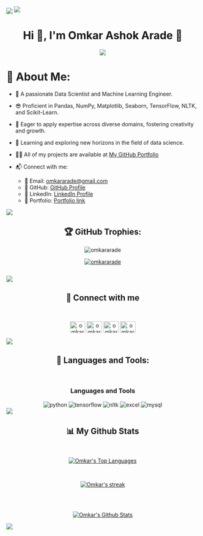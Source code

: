 <img align="center" src="https://www.arkasoftwares.com/blog/wp-content/uploads/2021/01/header_banner-2.jpg" />
<img src="https://raw.githubusercontent.com/andreasbm/readme/master/assets/lines/colored.png">

<h1 align="center">Hi 👋, I'm Omkar Ashok Arade 👦</h1>
<p align="center">
  <a href="https://github.com/DenverCoder1/readme-typing-svg" target="_blank">
    <img src="https://readme-typing-svg.demolab.com/?lines=A 20Machine%20Learning%20Engineer%20from%20India 👨🏻‍💻; Proficient in Pandas, NumPy, Matplotlib, Seaborn, TensorFlow, NLTK, and Scikit-Learn; Eager to apply expertise across diverse domains, fostering creativity and growth.&font=Fira%20Code&center=true&width=440&height=45&color=#37bcf7&vCenter=true&size=22&pause=1000"></a>
</p>

<div style={{ width: "300px", height: "300", marginTop: "500px" }}>
  <img align="right" src="https://media3.giphy.com/media/L1R1tvI9svkIWwpVYr/giphy.gif?cid=ecf05e47a42b3n48m5m22lwh4gzsuqdb8fef2m1sdioobrc2&rid=giphy.gif&ct=g" alt="">

  # 💫 About Me:
  - 👯 A passionate Data Scientist and Machine Learning Engineer.
  - 😎 Proficient in Pandas, NumPy, Matplotlib, Seaborn, TensorFlow, NLTK, and Scikit-Learn.
  - 🙂 Eager to apply expertise across diverse domains, fostering creativity and growth.
  - 🌱 Learning and exploring new horizons in the field of data science.

  - 👨‍💻 All of my projects are available at [My GitHub Portfolio](https://github.com/omkararade)

  - 📬 Connect with me:
    - 📧 Email: omkararade@gmail.com
    - 🐙 GitHub: [GitHub Profile](https://github.com/omkararade)
    - 📱 LinkedIn: [LinkedIn Profile](www.linkedin.com/in/omkaraarade/)
    - 📱 Portfolio: [Portfolio link](https://omkararade.github.io/Omkar_Portfolio/)
  

  <img src="https://raw.githubusercontent.com/andreasbm/readme/master/assets/lines/colored.png">

  <h2 align="center">🏆 GitHub Trophies:</h2>

  <p align="center"> <img src="[![](https://visitcount.itsvg.in/api?id=omkararade&label=Profile%20Views&color=0&icon=5&pretty=true)](https://visitcount.itsvg.in)" alt="omkararade" /> </p>

  <p align="center"> <a href="https://github.com/ryo-ma/github-profile-trophy"><img src="https://github-profile-trophy.vercel.app/?username=omkararade&theme=radical&no-frame=false&no-bg=false&margin-w=4" alt="omkararade" /></a> </p>

  <p align="center"> <a href="https://twitter.com/" target="blank"><img src="https://img.shields.io/twitter/follow/?logo=twitter&style=for-the-badge" alt="" /></a> </p>

  <img src="https://raw.githubusercontent.com/andreasbm/readme/master/assets/lines/colored.png">

  <h2 align="center">📱 Connect with me</h2>
  <br />
  <p align="center">
    <a href="https://linkedin.com/in/omkaraarade" target="blank"><img align="center" src="https://raw.githubusercontent.com/rahuldkjain/github-profile-readme-generator/master/src/images/icons/Social/linked-in-alt.svg" alt="omkaraarade" height="30" width="40" /></a>
    <a href="https://www.hackerrank.com/profile/omkararade" target="blank"><img align="center" src="https://raw.githubusercontent.com/rahuldkjain/github-profile-readme-generator/master/src/images/icons/Social/hackerrank.svg" alt="omkararade" height="30" width="40" /></a>
    <a href="https://instagram.com/omkararade" target="blank"><img align="center" src="https://raw.githubusercontent.com/rahuldkjain/github-profile-readme-generator/master/src/images/icons/Social/instagram.svg" alt="omkararade" height="30" width="40" /></a>
    <a href="https://www.youtube.com/@omkararade4651" target="blank"><img align="center" src="https://raw.githubusercontent.com/rahuldkjain/github-profile-readme-generator/master/src/images/icons/Social/youtube.svg" alt="omkararade" height="30" width="40" /></a>
  </p>

  <img src="https://raw.githubusercontent.com/andreasbm/readme/master/assets/lines/colored.png">

  <h2 align="center">🚀 Languages and Tools:</h2>
  <br />
  <div align="center">

  <div align="center">
      <h3 align="center">Languages and Tools</h3>
      <img src="https://img.shields.io/badge/python-3776AB.svg?style=for-the-badge&logo=python&logoColor=white" align="center" alt="python">
      <img src="https://img.shields.io/badge/tensorflow-%23FF6F00.svg?style=for-the-badge&logo=tensorflow&logoColor=white" align="center" alt="tensorflow">
      <img src="https://img.shields.io/badge/nltk-%2315A06B.svg?style=for-the-badge&logo=nltk&logoColor=white" align="center" alt="nltk">
      <img src="https://img.shields.io/badge/excel-%217347.svg?style=for-the-badge&logo=microsoft-excel&logoColor=white" align="center" alt="excel">
      <img src="https://img.shields.io/badge/mysql-4479A1.svg?style=for-the-badge&logo=mysql&logoColor=white" align="center" alt="mysql">
    </div>
  </div>

  <img src="https://raw.githubusercontent.com/andreasbm/readme/master/assets/lines/colored.png">

  <h2 align="center">📊 My Github Stats</h2>
  <br />
  <p align="center">
    <a href="https://github.com/omkararade/github-readme-stats"><img alt="Omkar's Top Languages" src="https://github-readme-stats.vercel.app/api/top-langs/?username=omkararade&langs_count=8&count_private=true&layout=compact&theme=react&hide_border=true&bg_color=0D1117" /></a>
  </p>
  <br />
  <p align="center">
    <a href="https://github.com/omkararade/github-readme-streak-stats">
      <img title="🔥 Get streak stats for your profile at git.io/streak-stats" alt="Omkar's streak" src="https://github-readme-streak-stats.herokuapp.com/?user=omkararade&hide_border=true&theme=react&hide_border=true&bg_color=0D1117" />
    </a>
  </p>

  <br />
  <br />
  <p align="center">
    <a href="https://github.com/omkararade/github-readme-stats"><img alt="Omkar's Github Stats" src="https://github-readme-stats.vercel.app/api?username=omkararade&show_icons=true&locale=en&theme=react&hide_border=true&bg_color=0D1117" alt="Omkar's Github Stats" /></a>
  </p>

  <img src="https://raw.githubusercontent.com/andreasbm/readme/master/assets/lines/colored.png">
</div>
